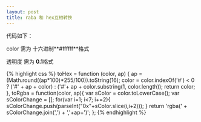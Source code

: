 ```yaml
---
layout: post
title: raba 和 hex互相转换
---
```



代码如下：

color 需为 十六进制**#ffffff**格式

透明度 需为 **0.1**格式


{% highlight css %}
toHex = function (color, ap) {
  ap = (Math.round((ap*100)*255/100)).toString(16);
  color = color.indexOf('#') < 0 ? ('#' + ap + color) : ('#'+ ap + color.substring(1, color.length));
  return color;
},
toRgba = function(color, ap){
  var sColor = color.toLowerCase();
  var sColorChange = [];
  for(var i=1; i<7; i+=2){
      sColorChange.push(parseInt("0x"+sColor.slice(i,i+2)));
  }
  return 'rgba(' + sColorChange.join(',') + ','+ap+')';
};
{% endhighlight %}
